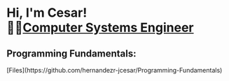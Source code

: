 <h1>Hi, I'm Cesar! <br/>👨‍💻<a href="https://github.com/hernandezr-jcesar">Computer Systems Engineer</a></h1>

<h2> Programming Fundamentals: </h2> [Files](https://github.com/hernandezr-jcesar/Programming-Fundamentals)




